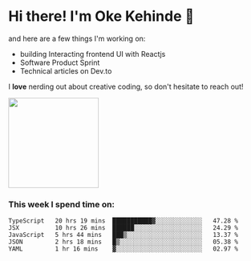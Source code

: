 # Hi there! I'm Oke Kehinde :cowboy_hat_face:

and here are a few things I'm working on:

- building Interacting frontend UI with Reactjs
- Software Product Sprint
- Technical articles on Dev.to

I **love** nerding out about creative coding, so don't hesitate to reach out!


<img height="180em" src="https://github-readme-stats.vercel.app/api?username=okeken&show_icons=true&hide_border=true&&count_private=true&include_all_commits=true" />

### This week I spend time on:

<!--START_SECTION:waka-->
```text
TypeScript   20 hrs 19 mins  ███████████▓░░░░░░░░░░░░░   47.28 % 
JSX          10 hrs 26 mins  ██████░░░░░░░░░░░░░░░░░░░   24.29 % 
JavaScript   5 hrs 44 mins   ███▒░░░░░░░░░░░░░░░░░░░░░   13.37 % 
JSON         2 hrs 18 mins   █▒░░░░░░░░░░░░░░░░░░░░░░░   05.38 % 
YAML         1 hr 16 mins    ▓░░░░░░░░░░░░░░░░░░░░░░░░   02.97 % 
```
<!--END_SECTION:waka-->
